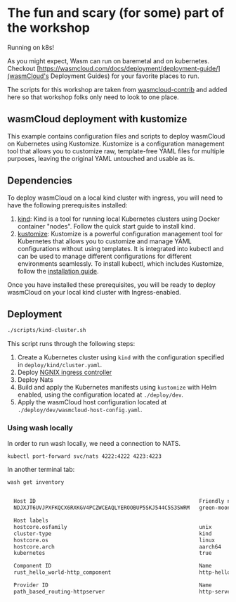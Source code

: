 # The fun and scary (for some) part of the workshop

Running on k8s!

As you might expect, Wasm can run on baremetal and on kubernetes. Checkout [https://wasmcloud.com/docs/deployment/deployment-guide/](wasmCloud's Deployment Guides) for your favorite places to run.

The scripts for this workshop are taken from [wasmcloud-contrib](https://github.com/wasmCloud/wasmCloud-contrib/tree/main/deploy/k8s/kustomize) and added here so that workshop folks only need to look to one place.

## wasmCloud deployment with kustomize

This example contains configuration files and scripts to deploy wasmCloud on Kubernetes using Kustomize.
Kustomize is a configuration management tool that allows you to customize raw, template-free YAML files for multiple purposes, leaving the original YAML untouched and usable as is.

## Dependencies

To deploy wasmCloud on a local kind cluster with ingress, you will need to have the following prerequisites installed:

1. [kind](https://kind.sigs.k8s.io/docs/user/quick-start/): Kind is a tool for running local Kubernetes clusters using Docker container "nodes". Follow the quick start guide to install kind.
2. [kustomize](https://kubectl.docs.kubernetes.io/installation/kustomize/): Kustomize is a powerful configuration management tool for Kubernetes that allows you to customize and manage YAML configurations without using templates. It is integrated into kubectl and can be used to manage different configurations for different environments seamlessly. To install kubectl, which includes Kustomize, follow the [installation guide](https://kubectl.docs.kubernetes.io/installation/kustomize/).

Once you have installed these prerequisites, you will be ready to deploy wasmCloud on your local kind cluster with Ingress-enabled.

## Deployment

```bash
./scripts/kind-cluster.sh
```

This script runs through the following steps:

1. Create a Kubernetes cluster using `kind` with the configuration specified in `deploy/kind/cluster.yaml`.
2. Deploy [NGNIX ingress controller](https://github.com/kubernetes/ingress-nginx)
3. Deploy Nats
4. Build and apply the Kubernetes manifests using `kustomize` with Helm enabled, using the configuration located at `./deploy/dev`.
5. Apply the wasmCloud host configuration located at `./deploy/dev/wasmcloud-host-config.yaml`.

### Using wash locally

In order to run wash locally, we need a connection to NATS.

```bash
kubectl port-forward svc/nats 4222:4222 4223:4223
```

In another terminal tab:

```bash
wash get inventory


  Host ID                                                    Friendly name
  NDJXJT6UVJPXFKQCX6RXKGV4PCZWCEAQLYEROOBUP5SKJ544C5S3SWRM   green-moon-6757

  Host labels
  hostcore.osfamily                                          unix
  cluster-type                                               kind
  hostcore.os                                                linux
  hostcore.arch                                              aarch64
  kubernetes                                                 true

  Component ID                                               Name                   Max count
  rust_hello_world-http_component                            http-hello-world       1

  Provider ID                                                Name
  path_based_routing-httpserver                              http-server-provider
```